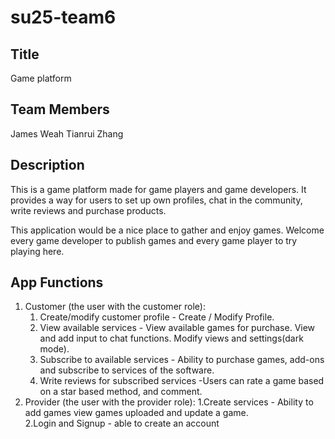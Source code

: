 # su25-team6

## Title
Game platform

## Team Members
James Weah
Tianrui Zhang

## Description 
This is a game platform made for game players and game developers. It provides a way for users to set up own profiles, chat in the community, write reviews and purchase products. 

This application would be a nice place to gather and enjoy games. Welcome every game developer to publish games and every game player to try playing here.

## App Functions 
1. Customer (the user with the customer role):
    1. Create/modify customer profile - Create / Modify Profile.
    2. View available services - 
    View available games for purchase. 
    View and add input to chat functions.
    Modify views and settings(dark mode).
    3. Subscribe to available services - Ability to purchase games, add-ons and subscribe to services of the software.
    4. Write reviews for subscribed services -Users can rate a game based on a star based method, and comment.
2. Provider (the user with the provider role):
     1.Create services - Ability to add games
     view games uploaded and update a game.  
     2.Login and Signup - able to create an account


